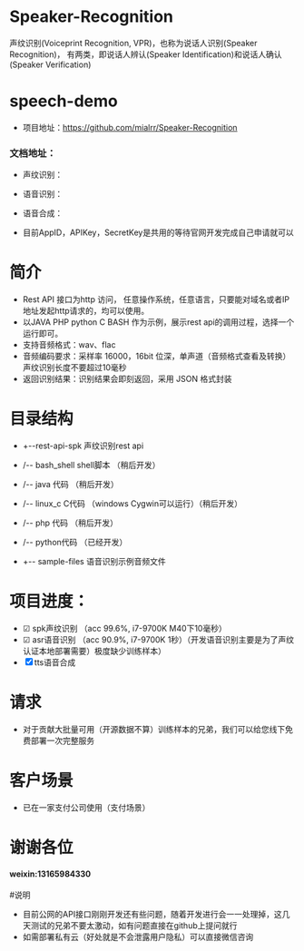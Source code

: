 # Speaker-Recognition
声纹识别(Voiceprint Recognition, VPR)，也称为说话人识别(Speaker Recognition)，
有两类，即说话人辨认(Speaker Identification)和说话人确认(Speaker Verification)

# speech-demo
- 项目地址：https://github.com/mialrr/Speaker-Recognition

### 文档地址：

- 声纹识别：
- 语音识别：
- 语音合成：

- 目前AppID，APIKey，SecretKey是共用的等待官网开发完成自己申请就可以

# 简介
- Rest API 接口为http 访问， 任意操作系统，任意语言，只要能对域名或者IP地址发起http请求的，均可以使用。
- 以JAVA PHP python C BASH 作为示例，展示rest api的调用过程，选择一个运行即可。
- 支持音频格式：wav、flac
- 音频编码要求：采样率 16000，16bit 位深，单声道（音频格式查看及转换）声纹识别长度不要超过10毫秒
- 返回识别结果：识别结果会即刻返回，采用 JSON 格式封装

# 目录结构
- +--rest-api-spk  声纹识别rest api
-    /-- bash_shell shell脚本                  （稍后开发）
-    /-- java 代码                             （稍后开发）
-    /-- linux_c C代码 （windows Cygwin可以运行）（稍后开发）
-    /-- php 代码                              （稍后开发）
-    /-- python代码                            （已经开发）

- +-- sample-files 语音识别示例音频文件
 
 
# 项目进度：
-   ☑ spk声纹识别 （acc 99.6%, i7-9700K M40下10毫秒）
-   ☑ asr语音识别 （acc 90.9%, i7-9700K 1秒）（开发语音识别主要是为了声纹认证本地部署需要）极度缺少训练样本） 
-   ☒ tts语音合成
  
# 请求
-  对于贡献大批量可用（开源数据不算）训练样本的兄弟，我们可以给您线下免费部署一次完整服务

# 客户场景
- 已在一家支付公司使用（支付场景）

# 谢谢各位

#### weixin:13165984330


#说明
- 目前公网的API接口刚刚开发还有些问题，随着开发进行会一一处理掉，这几天测试的兄弟不要太激动，如有问题直接在github上提问就行
- 如需部署私有云（好处就是不会泄露用户隐私）可以直接微信咨询
